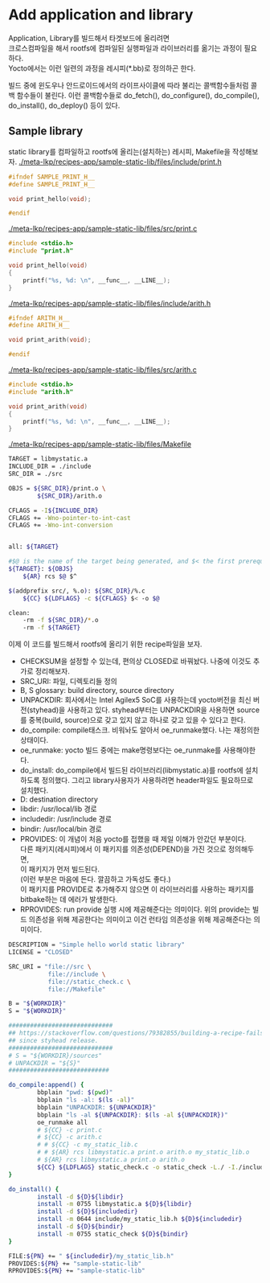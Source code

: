 # Add application and library
Application, Library를 빌드해서 타겟보드에 올리려면  
크로스컴파일을 해서 rootfs에 컴파일된 실행파일과 라이브러리를 옮기는 과정이 필요하다.  
Yocto에서는 이런 일련의 과정을 레시피(*.bb)로 정의하곤 한다.  
  
빌드 중에 윈도우나 안드로이드에서의 라이프사이클에 따라 불리는 콜백함수들처럼 콜백 함수들이 불린다.
이런 콜백함수들로 do_fetch(), do_configure(), do_compile(), do_install(), do_deploy() 등이 있다.  

## Sample library
static library를 컴파일하고 rootfs에 올리는(설치하는) 레시피, Makefile을 작성해보자.
[./meta-lkp/recipes-app/sample-static-lib/files/include/print.h](./meta-lkp/recipes-app/sample-static-lib/files/include/print.h)
~~~C
#ifndef SAMPLE_PRINT_H__
#define SAMPLE_PRINT_H__

void print_hello(void);

#endif
~~~

[./meta-lkp/recipes-app/sample-static-lib/files/src/print.c](./meta-lkp/recipes-app/sample-static-lib/files/src/print.c)
~~~C
#include <stdio.h>
#include "print.h"

void print_hello(void)
{
    printf("%s, %d: \n", __func__, __LINE__);
}
~~~

[./meta-lkp/recipes-app/sample-static-lib/files/include/arith.h](./meta-lkp/recipes-app/sample-static-lib/files/include/arith.h)  
~~~C
#ifndef ARITH_H__
#define ARITH_H__

void print_arith(void);

#endif
~~~

[./meta-lkp/recipes-app/sample-static-lib/files/src/arith.c](./meta-lkp/recipes-app/sample-static-lib/files/src/arith.c)
~~~C
#include <stdio.h>
#include "arith.h"

void print_arith(void)
{
    printf("%s, %d: \n", __func__, __LINE__);
}
~~~
  
[./meta-lkp/recipes-app/sample-static-lib/files/Makefile](./meta-lkp/recipes-app/sample-static-lib/files/Makefile)
~~~bash
TARGET = libmystatic.a
INCLUDE_DIR = ./include
SRC_DIR = ./src

OBJS = ${SRC_DIR}/print.o \
		${SRC_DIR}/arith.o

CFLAGS = -I${INCLUDE_DIR}
CFLAGS += -Wno-pointer-to-int-cast
CFLAGS += -Wno-int-conversion


all: ${TARGET}

#$@ is the name of the target being generated, and $< the first prerequisite (usually a source file).
${TARGET}: ${OBJS}
	${AR} rcs $@ $^

$(addprefix src/, %.o): ${SRC_DIR}/%.c
	${CC} ${LDFLAGS} -c ${CFLAGS} $< -o $@

clean:
	-rm -f ${SRC_DIR}/*.o
	-rm -f ${TARGET}
~~~

이제 이 코드를 빌드해서 rootfs에 올리기 위한 recipe파일을 보자.
 - CHECKSUM을 설정할 수 있는데, 편의상 CLOSED로 바꿔놨다. 나중에 이것도 추가로 정리해보자.
 - SRC_URI: 파일, 디렉토리들 정의
 - B, S glossary: build directory, source directory
 - UNPACKDIR: 회사에서는 Intel Agilex5 SoC를 사용하는데 yocto버전을 최신 버전(styhead)을 사용하고 있다. styhead부터는 UNPACKDIR을 사용하면 source를 중복(build, source)으로 갖고 있지 않고 하나로 갖고 있을 수 있다고 한다.
 - do_compile: compile태스크. 비워놔도 알아서 oe_runmake했다. 나는 재정의한 상태이다.  
 - oe_runmake: yocto 빌드 중에는 make명령보다는 oe_runmake를 사용해야한다.  
 - do_install: do_compile에서 빌드된 라이브러리(libmystatic.a)를 rootfs에 설치하도록 정의했다. 그리고 library사용자가 사용하려면 header파일도 필요하므로 설치했다.
  - D: destination directory
  - libdir: /usr/local/lib 경로
  - includedir: /usr/include 경로
  - bindir: /usr/local/bin 경로
  - PROVIDES: 이 개념이 처음 yocto를 접했을 때 제일 이해가 안갔던 부분이다.  
    다른 패키지(레시피)에서 이 패키지를 의존성(DEPEND)을 가진 것으로 정의해두면,  
    이 패키지가 먼저 빌드된다.  
    (이런 부분은 마음에 든다. 깔끔하고 가독성도 좋다.)  
    이 패키지를 PROVIDE로 추가해주지 않으면 이 라이브러리를 사용하는 패키지를 bitbake하는 데 에러가 발생한다.  
  - RPROVIDES: run provide 실행 시에 제공해준다는 의미이다. 위의 provide는 빌드 의존성을 위해 제공한다는 의미이고 이건 런타임 의존성을 위해 제공해준다는 의미이다.

~~~bash
DESCRIPTION = "Simple hello world static library"
LICENSE = "CLOSED"

SRC_URI = "file://src \
           file://include \
           file://static_check.c \
           file://Makefile"

B = "${WORKDIR}"
S = "${WORKDIR}"

#############################
## https://stackoverflow.com/questions/79382855/building-a-recipe-fails-on-yocto-styhead-because-bitbake-doesnt-move-the-source
## since styhead release.
#############################
# S = "${WORKDIR}/sources"
# UNPACKDIR = "${S}"
############################

do_compile:append() {
        bbplain "pwd: $(pwd)"
        bbplain "ls -al: $(ls -al)"
        bbplain "UNPACKDIR: ${UNPACKDIR}"
        bbplain "ls -al ${UNPACKDIR}: $(ls -al ${UNPACKDIR})"
        oe_runmake all
        # ${CC} -c print.c
        # ${CC} -c arith.c
        # # ${CC} -c my_static_lib.c
        # # ${AR} rcs libmystatic.a print.o arith.o my_static_lib.o
        # ${AR} rcs libmystatic.a print.o arith.o
        ${CC} ${LDFLAGS} static_check.c -o static_check -L./ -I./include -lmystatic
}

do_install() {
        install -d ${D}${libdir}
        install -m 0755 libmystatic.a ${D}${libdir}
        install -d ${D}${includedir}
        install -m 0644 include/my_static_lib.h ${D}${includedir}
        install -d ${D}${bindir}
        install -m 0755 static_check ${D}${bindir}
}

FILE:${PN} += " ${includedir}/my_static_lib.h"
PROVIDES:${PN} += "sample-static-lib"
RPROVIDES:${PN} += "sample-static-lib"
~~~